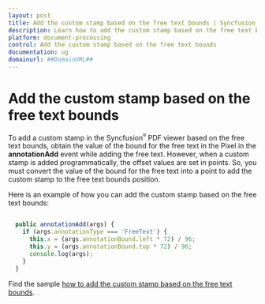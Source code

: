 ```yaml
---
layout: post
title: Add the custom stamp based on the free text bounds | Syncfusion
description: Learn how to add the custom stamp based on the free text bounds in Syncfusion Angular Pdfviewer component of Syncfusion Essential JS 2 and more.
platform: document-processing
control: Add the custom stamp based on the free text bounds
documentation: ug
domainurl: ##DomainURL##
---
```


# Add the custom stamp based on the free text bounds

To add a custom stamp in the Syncfusion<sup style="font-size:70%">&reg;</sup> PDF viewer based on the free text bounds, obtain the value of the bound for the free text in the Pixel in the **annotationAdd** event while adding the free text. However, when a custom stamp is added programmatically, the offset values are set in points. So, you must convert the value of the bound for the free text into a point to add the custom stamp to the free text bounds position.

Here is an example of how you can add the custom stamp based on the free text bounds:

```typescript

  public annotationAdd(args) {
    if (args.annotationType === 'FreeText') {
      this.x = (args.annotationBound.left * 72) / 96;
      this.y = (args.annotationBound.top * 72) / 96;
      console.log(args);
    }
  }

```

Find the sample [how to add the custom stamp based on the free text bounds](https://stackblitz.com/edit/angular-dxub1a-sm6c5g?file=app.component.ts).
